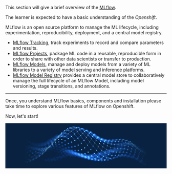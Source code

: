 This section will give a brief overview of the [MLflow](https://mlflow.org/).

The learner is expected to have a basic understanding of the *Openshift*. 

MLflow is an open source platform to manage the ML lifecycle, including experimentation, reproducibility, deployment, and a central model registry.
- [MLflow Tracking](https://mlflow.org/docs/latest/tracking.html#tracking), track experiments to record and compare parameters and results.
- [MLflow Projects](https://mlflow.org/docs/latest/projects.html#projects), package ML code in a reusable, reproducible form in order to share with other data scientists or transfer to production.
- [MLflow Models](https://mlflow.org/docs/latest/models.html#models), manage and deploy models from a variety of ML libraries to a variety of model serving and inference platforms.
- [MLflow Model Registry](https://mlflow.org/docs/latest/model-registry.html#registry) provides a central model store to collaboratively manage the full lifecycle of an MLflow Model, including model versioning, stage transitions, and annotations. 

---

Once, you understand MLflow basics, components and installation please take time to explore various features of MLflow on Openshift.

Now, let's start!

![MLflow](assets/MLflow-header-pic@2x.png) 